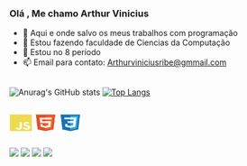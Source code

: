 ### Olá , Me chamo Arthur Vinicius 

- 🔭 Aqui e onde salvo os meus trabalhos com programação
- 🌱 Estou fazendo faculdade de Ciencias da Computação
- 💬 Estou no 8 período 
- 📫 Email para contato: Arthurviniciusribe@gmmail.com

## 

![Anurag's GitHub stats](https://github-readme-stats.vercel.app/api?username=arthurvini007&show_icons=true&theme=dark)
[![Top Langs](https://github-readme-stats.vercel.app/api/top-langs/?username=arthurvini007&layout=compact&theme=dark)](https://github.com/arthurvini007/github-readme-stats)


<div style="display: inline_block"><br>
  <img align="center" alt="Rafa-Js" height="30" width="40" src="https://raw.githubusercontent.com/devicons/devicon/master/icons/javascript/javascript-plain.svg">
  <img align="center" alt="Rafa-HTML" height="30" width="40" src="https://raw.githubusercontent.com/devicons/devicon/master/icons/html5/html5-original.svg">
  <img align="center" alt="Rafa-CSS" height="30" width="40" src="https://raw.githubusercontent.com/devicons/devicon/master/icons/css3/css3-original.svg">
</div>

## 

<div> 
  <a href="" target="_blank"><img src="https://img.shields.io/badge/-Instagram-%23E4405F?style=for-the-badge&logo=instagram&logoColor=white" target="_blank"></a>
 <a href="" target="_blank"><img src="https://img.shields.io/badge/Discord-7289DA?style=for-the-badge&logo=discord&logoColor=white" target="_blank"></a> 
  <a href = "mailto:"><img src="https://img.shields.io/badge/-Gmail-%23333?style=for-the-badge&logo=gmail&logoColor=white" target="_blank"></a>
  <a href="" target="_blank"><img src="https://img.shields.io/badge/-LinkedIn-%230077B5?style=for-the-badge&logo=linkedin&logoColor=white" target="_blank"></a> 
  
</div>
